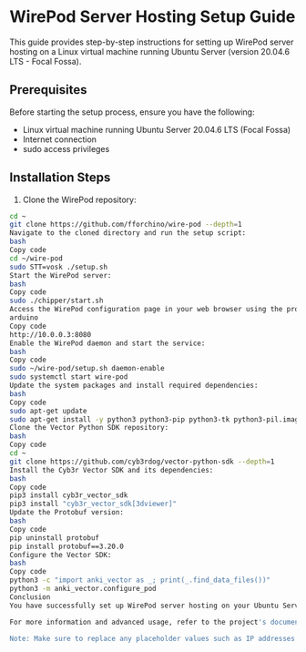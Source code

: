 # WirePod Server Hosting Setup Guide

This guide provides step-by-step instructions for setting up WirePod server hosting on a Linux virtual machine running Ubuntu Server (version 20.04.6 LTS - Focal Fossa).

## Prerequisites

Before starting the setup process, ensure you have the following:

- Linux virtual machine running Ubuntu Server 20.04.6 LTS (Focal Fossa)
- Internet connection
- sudo access privileges

## Installation Steps

1. Clone the WirePod repository:

```bash
cd ~
git clone https://github.com/fforchino/wire-pod --depth=1
Navigate to the cloned directory and run the setup script:
bash
Copy code
cd ~/wire-pod
sudo STT=vosk ./setup.sh
Start the WirePod server:
bash
Copy code
sudo ./chipper/start.sh
Access the WirePod configuration page in your web browser using the provided URL:
arduino
Copy code
http://10.0.0.3:8080
Enable the WirePod daemon and start the service:
bash
Copy code
sudo ~/wire-pod/setup.sh daemon-enable
sudo systemctl start wire-pod
Update the system packages and install required dependencies:
bash
Copy code
sudo apt-get update
sudo apt-get install -y python3 python3-pip python3-tk python3-pil.imagetk build-essential libssl-dev libffi-dev freeglut3
Clone the Vector Python SDK repository:
bash
Copy code
cd ~
git clone https://github.com/cyb3rdog/vector-python-sdk --depth=1
Install the Cyb3r Vector SDK and its dependencies:
bash
Copy code
pip3 install cyb3r_vector_sdk
pip3 install "cyb3r_vector_sdk[3dviewer]"
Update the Protobuf version:
bash
Copy code
pip uninstall protobuf
pip install protobuf==3.20.0
Configure the Vector SDK:
bash
Copy code
python3 -c "import anki_vector as _; print(_.find_data_files())"
python3 -m anki_vector.configure_pod
Conclusion
You have successfully set up WirePod server hosting on your Ubuntu Server. You can now utilize the functionalities provided by the WirePod server and interact with Vector robots using the Python SDK.

For more information and advanced usage, refer to the project's documentation on GitHub.

Note: Make sure to replace any placeholder values such as IP addresses or URLs with your actual server information.

